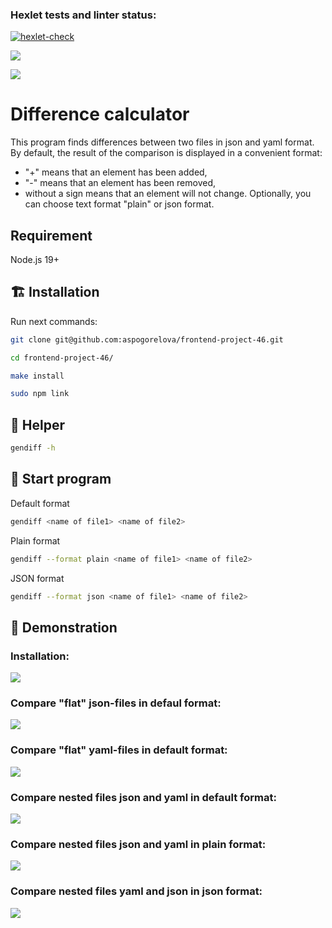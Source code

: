 ### Hexlet tests and linter status:
[![hexlet-check](https://github.com/aspogorelova/frontend-project-46/actions/workflows/hexlet-check.yml/badge.svg)](https://github.com/aspogorelova/frontend-project-46/actions/workflows/hexlet-check.yml)

<a href="https://codeclimate.com/github/aspogorelova/frontend-project-46/maintainability"><img src="https://api.codeclimate.com/v1/badges/0e1629559643fa2211b4/maintainability" /></a>

<a href="https://codeclimate.com/github/aspogorelova/frontend-project-46/test_coverage"><img src="https://api.codeclimate.com/v1/badges/0e1629559643fa2211b4/test_coverage" /></a>

# Difference calculator

This program finds differences between two files in json and yaml format.  
By default, the result of the comparison is displayed in a convenient format:
+ \"+" means that an element has been added,
+ \"-"  means that an element has been removed,
+ without a sign means that an element will not change.
Optionally, you can choose text format "plain" or json format.

## Requirement

Node.js 19+

## 🏗 Installation

Run next commands:
```sh
git clone git@github.com:aspogorelova/frontend-project-46.git
```
```sh
cd frontend-project-46/
```
```sh
make install
```
```sh
sudo npm link
```

## 🚨 Helper
```sh
gendiff -h
```

## 🚀 Start program
Default format
```sh
gendiff <name of file1> <name of file2> 
```

Plain format
```sh
gendiff --format plain <name of file1> <name of file2>
```

JSON format
```sh
gendiff --format json <name of file1> <name of file2>
```

## 👀 Demonstration

### Installation:

<a href="https://asciinema.org/a/vc6HDhcnYMRVV91BY4wqD0FYY" target="_blank"><img src="https://asciinema.org/a/vc6HDhcnYMRVV91BY4wqD0FYY.svg" /></a>

### Compare "flat" json-files in defaul format:

<a href="https://asciinema.org/a/bP5auqO2kJtH4S1b2zbB6xCDs" target="_blank"><img src="https://asciinema.org/a/bP5auqO2kJtH4S1b2zbB6xCDs.svg" /></a>

### Compare "flat" yaml-files in default format: 

<a href="https://asciinema.org/a/rX6pKMHgnPCm63rWG5WAl2BJP" target="_blank"><img src="https://asciinema.org/a/rX6pKMHgnPCm63rWG5WAl2BJP.svg" /></a>

### Compare nested files json and yaml in default format:  

<a href="https://asciinema.org/a/lgfeQ7oE9UAcesTJmCKyPOF0I" target="_blank"><img src="https://asciinema.org/a/lgfeQ7oE9UAcesTJmCKyPOF0I.svg" /></a>

### Compare nested files json and yaml in plain format:  

<a href="https://asciinema.org/a/oWCxB866gdoV0WFL8UTtIbxIZ" target="_blank"><img src="https://asciinema.org/a/oWCxB866gdoV0WFL8UTtIbxIZ.svg" /></a>

### Compare nested files yaml and json in json format:  

<a href="https://asciinema.org/a/ZRuRhhLrCHzOlwyuFkIY6quvf" target="_blank"><img src="https://asciinema.org/a/ZRuRhhLrCHzOlwyuFkIY6quvf.svg" /></a>